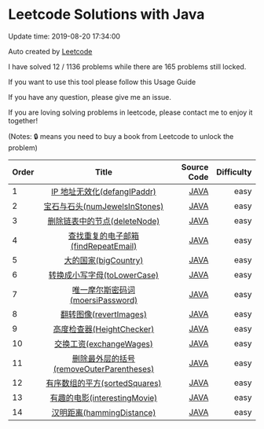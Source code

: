 # Leetcode Solutions with Java
Update time: 2019-08-20 17:34:00

Auto created by [Leetcode](https://leetcode-cn.com/problems)

I have solved 12 / 1136 problems while there are 165 problems still locked.

If you want to use this tool please follow this Usage Guide

If you have any question, please give me an issue.

If you are loving solving problems in leetcode, please contact me to enjoy it together!

(Notes: 🔒 means you need to buy a book from Leetcode to unlock the problem)

|Order | Title | Source Code | Difficulty |
|----|:------:|----:|-------:
1|[IP 地址无效化(defangIPaddr)](https://leetcode-cn.com/problems/height-checker/submissions/)|[JAVA](https://leetcode-cn.com/problems/height-checker/submissions/)|easy
2|[宝石与石头(numJewelsInStones)](https://leetcode-cn.com/problems/height-checker/submissions/)|[JAVA](https://leetcode-cn.com/problems/height-checker/submissions/)|easy
3|[删除链表中的节点(deleteNode)](https://leetcode-cn.com/problems/height-checker/submissions/)|[JAVA](https://leetcode-cn.com/problems/height-checker/submissions/)|easy
4|[查找重复的电子邮箱(findRepeatEmail)](https://leetcode-cn.com/problems/height-checker/submissions/)|[JAVA](https://leetcode-cn.com/problems/height-checker/submissions/)|easy
5|[大的国家(bigCountry)](https://leetcode-cn.com/problems/height-checker/submissions/)|[JAVA](https://leetcode-cn.com/problems/height-checker/submissions/)|easy
6|[转换成小写字母(toLowerCase)](https://leetcode-cn.com/problems/height-checker/submissions/)|[JAVA](https://leetcode-cn.com/problems/height-checker/submissions/)|easy
7|[唯一摩尔斯密码词(moersiPassword)](https://leetcode-cn.com/problems/height-checker/submissions/)|[JAVA](https://leetcode-cn.com/problems/height-checker/submissions/)|easy
8|[翻转图像(revertImages)](https://leetcode-cn.com/problems/height-checker/submissions/)|[JAVA](https://leetcode-cn.com/problems/height-checker/submissions/)|easy
9|[高度检查器(HeightChecker)](https://leetcode-cn.com/problems/height-checker/submissions/)|[JAVA](https://leetcode-cn.com/problems/height-checker/submissions/)|easy
10|[交换工资(exchangeWages)](https://leetcode-cn.com/problems/height-checker/submissions/)|[JAVA](https://leetcode-cn.com/problems/height-checker/submissions/)|easy
11|[删除最外层的括号(removeOuterParentheses)](https://leetcode-cn.com/problems/height-checker/submissions/)|[JAVA](https://leetcode-cn.com/problems/height-checker/submissions/)|easy
12|[有序数组的平方(sortedSquares)](https://leetcode-cn.com/problems/squares-of-a-sorted-array/comments/)|[JAVA](https://leetcode-cn.com/problems/squares-of-a-sorted-array/comments/)|easy
13|[有趣的电影(interestingMovie)](https://leetcode-cn.com/problems/squares-of-a-sorted-array/comments/)|[JAVA](https://leetcode-cn.com/problems/squares-of-a-sorted-array/comments/)|easy
14|[汉明距离(hammingDistance)](https://leetcode-cn.com/problems/squares-of-a-sorted-array/comments/)|[JAVA](https://leetcode-cn.com/problems/squares-of-a-sorted-array/comments/)|easy

